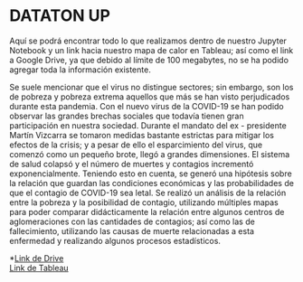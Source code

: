 # DATATON UP
Aquí se podrá encontrar todo lo que realizamos dentro de nuestro Jupyter Notebook y un link hacia nuestro mapa de calor en Tableau; así como el link a Google Drive, ya que debido al límite de 100 megabytes, no se ha podido agregar toda la información existente. 

Se suele mencionar que el virus no distingue sectores; sin embargo, son los de pobreza y pobreza extrema aquellos que más se han visto perjudicados durante esta pandemia. Con el nuevo virus de la COVID-19 se han podido observar las grandes brechas sociales que todavía tienen gran participación en nuestra sociedad. Durante el mandato del ex - presidente Martín Vizcarra se tomaron medidas bastante estrictas para mitigar los efectos de la crisis; y a pesar de ello el esparcimiento del virus, que comenzó como un pequeño brote, llegó a grandes dimensiones. El sistema de salud colapsó y el número de muertes y contagios incrementó exponencialmente. Teniendo esto en cuenta, se generó una hipótesis sobre la relación que guardan las condiciones económicas y las probabilidades de que el contagio de COVID-19 sea letal. Se realizó un análisis de la relación entre la pobreza y la posibilidad de contagio, utilizando múltiples mapas para poder comparar didácticamente la relación entre algunos centros de aglomeraciones con las cantidades de contagios; así como las de fallecimiento, utilizando las causas de muerte relacionadas a esta enfermedad y realizando algunos procesos estadísticos. 

*[Link de Drive](https://drive.google.com/drive/folders/1xZkEmD3Eie8ASDej5_AjkbMtM-eHyv8n?usp=sharing)<br />
[Link de Tableau](https://public.tableau.com/profile/valeria.sof.a.chu#!/vizhome/DATATON2021SA/Hoja1)
